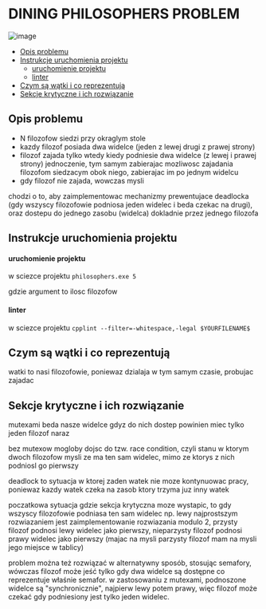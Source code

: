# DINING PHILOSOPHERS PROBLEM

![image](https://github.com/user-attachments/assets/8079257c-3e38-435c-88a1-83b3ff1c4bbe)


- [Opis problemu](#opis-problemu)
- [Instrukcje uruchomienia projektu](#instrukcje-uruchomienia-projektu)
    - [uruchomienie projektu](#uruchomienie-projektu)
    - [linter](#linter)
- [Czym są wątki i co reprezentują](#czym-są-wątki-i-co-reprezentują)
- [Sekcje krytyczne i ich rozwiązanie](#sekcje-krytyczne-i-ich-rozwiązanie)

## Opis problemu
 - N filozofow siedzi przy okraglym stole
 - kazdy filozof posiada dwa widelce (jeden z lewej drugi z prawej strony)
 - filozof zajada tylko wtedy kiedy podniesie dwa widelce (z lewej i prawej strony) jednoczenie, tym samym zabierajac mozliwosc zajadania filozofom siedzacym obok niego, zabierajac im po jednym widelcu
 - gdy filozof nie zajada, wowczas mysli

chodzi o to, aby zaimplementowac mechanizmy prewentujace deadlocka (gdy wszyscy filozofowie podniosa jeden widelec i beda czekac na drugi), oraz dostepu do jednego zasobu (widelca) dokladnie przez jednego filozofa

## Instrukcje uruchomienia projektu

#### uruchomienie projektu
w sciezce projektu ```philosophers.exe 5```

gdzie argument to ilosc filozofow

#### linter
w sciezce projektu
```cpplint --filter=-whitespace,-legal $YOURFILENAME$```


## Czym są wątki i co reprezentują
watki to nasi filozofowie, poniewaz dzialaja w tym samym czasie, probujac zajadac

## Sekcje krytyczne i ich rozwiązanie
mutexami beda nasze widelce gdyz do nich dostep powinien miec tylko jeden filozof naraz

bez mutexow mogloby dojsc do tzw. race condition, czyli stanu w ktorym dwoch filozofow mysli ze ma ten sam widelec, mimo ze ktorys z nich podniosl go pierwszy

deadlock to sytuacja w ktorej zaden watek nie moze kontynuowac pracy, poniewaz kazdy watek czeka na zasob ktory trzyma juz inny watek

poczatkowa sytuacja gdzie sekcja krytyczna moze wystapic, to gdy wszyscy filozofowie podniasa ten sam widelec np. lewy
najprostszym rozwiazaniem jest zaimplementowanie rozwiazania modulo 2, przysty filozof podnosi lewy widelec jako pierwszy, nieparzysty filozof podnosi prawy widelec jako pierwszy
(majac na mysli parzysty filozof mam na mysli jego miejsce w tablicy)

problem można też rozwiązać w alternatywny sposób, stosując semafory, wówczas filozof może jeść tylko gdy dwa widelce są dostępne co reprezentuje właśnie semafor.
w zastosowaniu z mutexami, podnoszone widelce są "synchronicznie", najpierw lewy potem prawy, więc filozof może czekać gdy podniesiony jest tylko jeden widelec.
